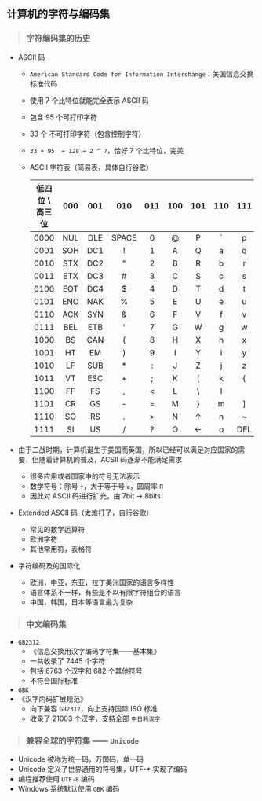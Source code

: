 ## 计算机的字符与编码集

>### 字符编码集的历史
* ASCII 码
    * `American Standard Code for Information Interchange`：美国信息交换标准代码
    * 使用 7 个比特位就能完全表示 ASCII 码
    * 包含 95 个可打印字符
    * 33 个 不可打印字符（包含控制字符）
    * `33 + 95  = 128 = 2 ^ 7`，恰好 7 个比特位，完美
    * ASCII 字符表（简易表，具体自行谷歌）

        | 低四位 \ 高三位 | 000 | 001 | 010 | 011 | 100 | 101 | 110 | 111 |
        | :----: | :----: | :----: | :----: | :----: | :----: | :----: | :----: | :----: |
        | 0000 | NUL | DLE | SPACE | 0 | @ | P | ` | p |
        | 0001 | SOH | DC1 | ! | 1 | A | Q | a | q |
        | 0010 | STX | DC2 | " | 2 | B | R | b | r |
        | 0011 | ETX | DC3 | # | 3 | C | S | c | s |
        | 0100 | EOT | DC4 | $ | 4 | D | T | d | t |
        | 0101 | ENO | NAK | % | 5 | E | U | e | u |
        | 0110 | ACK | SYN | & | 6 | F | V | f | v |
        | 0111 | BEL | ETB | ' | 7 | G | W | g | w |
        | 1000 | BS | CAN | ( | 8 | H | X | h | x |
        | 1001 | HT | EM | ) | 9 | I | Y | i | y |
        | 1010 | LF | SUB | * | : | J | Z | j | z |
        | 1011 | VT | ESC | + | ; | K | [ | k | { |
        | 1100 | FF | FS | , | < | L | \ | l | | |
        | 1101 | CR | GS | - | = | M | } | m | ] |
        | 1110 | SO | RS | . | > | N | ↑ | n | ~ |
        | 1111 | SI | US | / | ? | O | ← | o | DEL |

* 由于二战时期，计算机诞生于美国而英国，所以已经可以满足对应国家的需要，但随着计算机的普及，ACSII 码逐渐不能满足需求
    * 很多应用或者国家中的符号无法表示
    * 数学符号：除号 `÷`，大于等于号 `≥`，圆周率 `Π`
    * 因此对 ASCII 码进行扩充，由 7bit -> 8bits
* Extended ASCII 码（太难打了，自行谷歌）
    * 常见的数学运算符
    * 欧洲字符
    * 其他常用符，表格符
* 字符编码及的国际化
    * 欧洲，中亚，东亚，拉丁美洲国家的语言多样性
    * 语言体系不一样，有些是不以有限字符组合的语言
    * 中国，韩国，日本等语言最为复杂

>### 中文编码集
* `GB2312`
    * 《信息交换用汉字编码字符集——基本集》
    * 一共收录了 7445 个字符
    * 包括 6763 个汉字和 682 个其他符号
    * 不符合国际标准
* `GBK`
* 《汉字内码扩展规范》
    * 向下兼容 `GB2312`，向上支持国际 ISO 标准
    * 收录了 21003 个汉字，支持全部 `中日韩汉字`
>### 兼容全球的字符集 —— `Unicode`
* Unicode 被称为统一码，万国码，单一码
* Unicode 定义了世界通用的符号集，UTF-* 实现了编码
* 编程推荐使用 `UTF-8` 编码
* Windows 系统默认使用 `GBK` 编码
